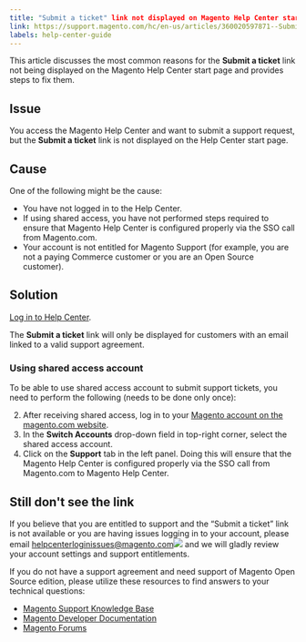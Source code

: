 ```yaml
---
title: "Submit a ticket" link not displayed on Magento Help Center start page
link: https://support.magento.com/hc/en-us/articles/360020597871--Submit-a-ticket-link-not-displayed-on-Magento-Help-Center-start-page
labels: help-center-guide
---
```


This article discusses the most common reasons for the **Submit a ticket** link not being displayed on the Magento Help Center start page and provides steps to fix them.

 Issue
-----

 You access the Magento Help Center and want to submit a support request, but the **Submit a ticket** link is not displayed on the Help Center start page.

 Cause
-----

 One of the following might be the cause:

 
 * You have not logged in to the Help Center.
 * If using shared access, you have not performed steps required to ensure that Magento Help Center is configured properly via the SSO call from Magento.com.
 * Your account is not entitled for Magento Support (for example, you are not a paying Commerce customer or you are an Open Source customer).
 
 Solution
--------

 [Log in to Help Center](https://support.magento.com/hc/en-us/articles/360019086851).

 The **Submit a ticket** link will only be displayed for customers with an email linked to a valid support agreement.

 ### Using shared access account

 To be able to use shared access account to submit support tickets, you need to perform the following (needs to be done only once):

 
 2. After receiving shared access, log in to your [Magento account on the magento.com website](https://account.magento.com/).
 4. In the **Switch Accounts** drop-down field in top-right corner, select the shared access account.
 6. Click on the **Support** tab in the left panel. Doing this will ensure that the Magento Help Center is configured properly via the SSO call from Magento.com to Magento Help Center.
 
 Still don't see the link
------------------------

 If you believe that you are entitled to support and the “Submit a ticket” link is not available or you are having issues logging in to your account, please email [helpcenterloginissues@magento.com![](https://jira.corp.magento.com/images/icons/mail_small.gif)](mailto:helpcenterloginissues@magento.com "Follow link") and we will gladly review your account settings and support entitlements.

 If you do not have a support agreement and need support of Magento Open Source edition, please utilize these resources to find answers to your technical questions:

 
 * [Magento Support Knowledge Base](https://support.magento.com/hc/en-us "Follow link") 
 * [Magento Developer Documentation](http://devdocs.magento.com/ "Follow link")
 * [Magento Forums](https://community.magento.com/?_ga=2.99592990.1084044056.1559046120-720752292.1551793747 "Follow link")
 
  

